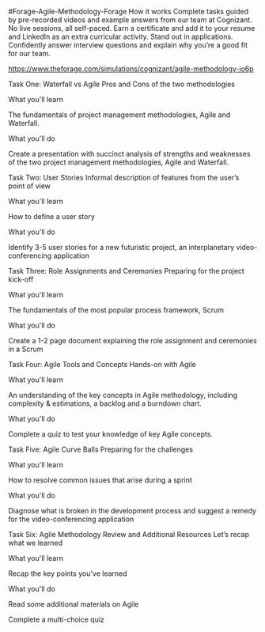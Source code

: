 #Forage-Agile-Methodology-Forage
How it works Complete tasks guided by pre-recorded videos and example answers from our team at Cognizant. No live sessions, all self-paced. Earn a certificate and add it to your resume and LinkedIn as an extra curricular activity. Stand out in applications. Confidently answer interview questions and explain why you’re a good fit for our team.

https://www.theforage.com/simulations/cognizant/agile-methodology-io6p

Task One: Waterfall vs Agile
Pros and Cons of the two methodologies

What you'll learn

The fundamentals of project management methodologies, Agile and Waterfall.

What you'll do

Create a presentation with succinct analysis of strengths and weaknesses of the two project management methodologies, Agile and Waterfall.

Task Two: User Stories
Informal description of features from the user’s point of view

What you'll learn

How to define a user story

What you'll do

Identify 3-5 user stories for a new futuristic project, an interplanetary video-conferencing application

Task Three: Role Assignments and Ceremonies
Preparing for the project kick-off

What you'll learn

The fundamentals of the most popular process framework, Scrum

What you'll do

Create a 1-2 page document explaining the role assignment and ceremonies in a Scrum

Task Four: Agile Tools and Concepts
Hands-on with Agile

What you'll learn

An understanding of the key concepts in Agile methodology, including complexity & estimations, a backlog and a burndown chart.

What you'll do

Complete a quiz to test your knowledge of key Agile concepts.

Task Five: Agile Curve Balls
Preparing for the challenges

What you'll learn

How to resolve common issues that arise during a sprint

What you'll do

Diagnose what is broken in the development process and suggest a remedy for the video-conferencing application

Task Six: Agile Methodology Review and Additional Resources
Let’s recap what we learned

What you'll learn

Recap the key points you've learned

What you'll do

Read some additional materials on Agile

Complete a multi-choice quiz
